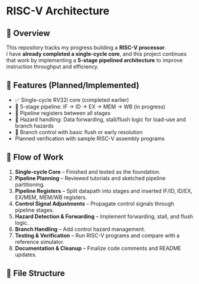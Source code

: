 # RISC-V Architecture

## 🧩 Overview  
This repository tracks my progress building a **RISC-V processor**.  
I have **already completed a single-cycle core**, and this project continues that work by implementing a **5-stage pipelined architecture** to improve instruction throughput and efficiency.

## 🔗 Features (Planned/Implemented)  
- ✅ Single-cycle RV32I core (completed earlier)  
- 🚧 5-stage pipeline: IF → ID → EX → MEM → WB (in progress)  
- 🚧 Pipeline registers between all stages  
- 🚧 Hazard handling: Data forwarding, stall/flush logic for load-use and branch hazards  
- 🚧 Branch control with basic flush or early resolution  
- Planned verification with sample RISC-V assembly programs

## 📜 Flow of Work  
1. **Single-cycle Core** – Finished and tested as the foundation.  
2. **Pipeline Planning** – Reviewed tutorials and sketched pipeline partitioning.  
3. **Pipeline Registers** – Split datapath into stages and inserted IF/ID, ID/EX, EX/MEM, MEM/WB registers.  
4. **Control Signal Adjustments** – Propagate control signals through pipeline stages.  
5. **Hazard Detection & Forwarding** – Implement forwarding, stall, and flush logic.  
6. **Branch Handling** – Add control hazard management.  
7. **Testing & Verification** – Run RISC-V programs and compare with a reference simulator.  
8. **Documentation & Cleanup** – Finalize code comments and README updates.

## 📂 File Structure  
